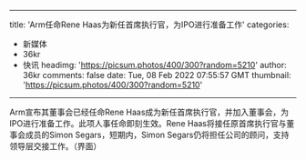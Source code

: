 
---
title: 'Arm任命Rene Haas为新任首席执行官，为IPO进行准备工作'
categories: 
 - 新媒体
 - 36kr
 - 快讯
headimg: 'https://picsum.photos/400/300?random=5210'
author: 36kr
comments: false
date: Tue, 08 Feb 2022 07:55:57 GMT
thumbnail: 'https://picsum.photos/400/300?random=5210'
---

<div>   
Arm宣布其董事会已经任命Rene Haas成为新任首席执行官，并加入董事会，为IPO进行准备工作。此项人事任命即刻生效。Rene Haas将接任原首席执行官与董事会成员的Simon Segars，短期内，Simon Segars仍将担任公司的顾问，支持领导层交接工作。（界面）  
</div>
            